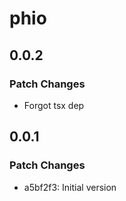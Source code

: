 # phio

## 0.0.2

### Patch Changes

- Forgot tsx dep

## 0.0.1

### Patch Changes

- a5bf2f3: Initial version
